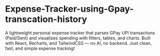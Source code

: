 # Expense-Tracker-using-Gpay-transcation-history
A lightweight personal expense tracker that parses GPay UPI transactions (Paid/Sent) and visualizes spending with filters, tables, and charts. Built with React, Recharts, and TailwindCSS — no AI, no backend. Just clean, fast, and simple expense tracking!
